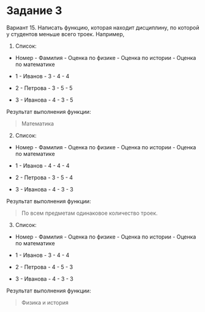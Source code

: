 # Задание 3

Вариант 15.
Написать функцию, которая находит дисциплину, по которой у студентов меньше всего троек.
Например,

1. Список:
- Номер - Фамилия - Оценка по физике - Оценка по истории - Оценка по математике

- 1 - Иванов - 3 - 4 - 4

- 2 - Петрова - 3 - 5 - 5

- 3 - Иванова - 4 - 3 - 5

Результат выполнения функции:

> Математика


2. Список:
- Номер - Фамилия - Оценка по физике - Оценка по истории - Оценка по математике

- 1 - Иванов - 4 - 4 - 4

- 2 - Петрова - 3 - 5 - 4

- 3 - Иванова - 4 - 3 - 3

Результат выполнения функции:

> По всем предметам одинаковое количество троек.

3. Список:
- Номер - Фамилия - Оценка по физике - Оценка по истории - Оценка по математике

- 1 - Иванов - 3 - 4 - 4

- 2 - Петрова - 4 - 5 - 3

- 3 - Иванова - 4 - 3 - 3

Результат выполнения функции:

> Физика и история
